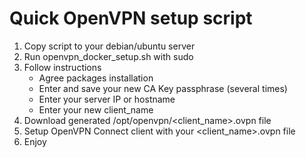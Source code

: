 # Quick OpenVPN setup script

1. Copy script to your debian/ubuntu server
2. Run openvpn_docker_setup.sh with sudo
3. Follow instructions
    - Agree packages installation
    - Enter and save your new CA Key passphrase (several times)
    - Enter your server IP or hostname
    - Enter your new client_name
4. Download generated /opt/openvpn/<client_name>.ovpn file
5. Setup OpenVPN Connect client with your <client_name>.ovpn file
6. Enjoy
